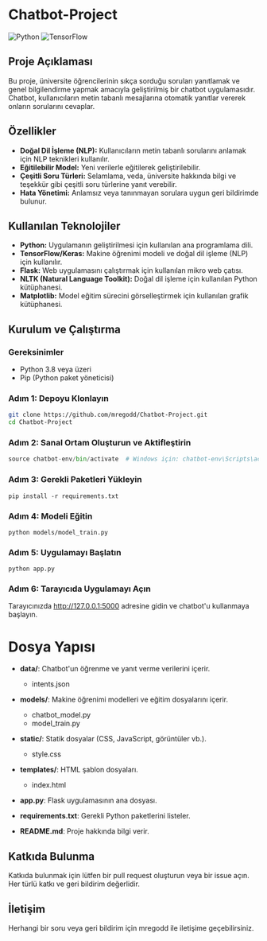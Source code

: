 # Chatbot-Project

![Python](https://img.shields.io/badge/Python-3.8%2B-blue.svg)
![TensorFlow](https://img.shields.io/badge/TensorFlow-2.0%2B-orange.svg)

## Proje Açıklaması
Bu proje, üniversite öğrencilerinin sıkça sorduğu soruları yanıtlamak ve genel bilgilendirme yapmak amacıyla geliştirilmiş bir chatbot uygulamasıdır. Chatbot, kullanıcıların metin tabanlı mesajlarına otomatik yanıtlar vererek onların sorularını cevaplar.

## Özellikler
- **Doğal Dil İşleme (NLP):** Kullanıcıların metin tabanlı sorularını anlamak için NLP teknikleri kullanılır.
- **Eğitilebilir Model:** Yeni verilerle eğitilerek geliştirilebilir.
- **Çeşitli Soru Türleri:** Selamlama, veda, üniversite hakkında bilgi ve teşekkür gibi çeşitli soru türlerine yanıt verebilir.
- **Hata Yönetimi:** Anlamsız veya tanınmayan sorulara uygun geri bildirimde bulunur.

## Kullanılan Teknolojiler
- **Python:** Uygulamanın geliştirilmesi için kullanılan ana programlama dili.
- **TensorFlow/Keras:** Makine öğrenimi modeli ve doğal dil işleme (NLP) için kullanılır.
- **Flask:** Web uygulamasını çalıştırmak için kullanılan mikro web çatısı.
- **NLTK (Natural Language Toolkit):** Doğal dil işleme için kullanılan Python kütüphanesi.
- **Matplotlib:** Model eğitim sürecini görselleştirmek için kullanılan grafik kütüphanesi.

## Kurulum ve Çalıştırma
### Gereksinimler
- Python 3.8 veya üzeri
- Pip (Python paket yöneticisi)

### Adım 1: Depoyu Klonlayın
```bash
git clone https://github.com/mregodd/Chatbot-Project.git
cd Chatbot-Project
````

### Adım 2: Sanal Ortam Oluşturun ve Aktifleştirin
```python -m venv chatbot-env
source chatbot-env/bin/activate  # Windows için: chatbot-env\Scripts\activate
```

### Adım 3: Gerekli Paketleri Yükleyin
```pip install -r requirements.txt```

### Adım 4: Modeli Eğitin
```python models/model_train.py```

### Adım 5: Uygulamayı Başlatın
```python app.py```

### Adım 6: Tarayıcıda Uygulamayı Açın
Tarayıcınızda http://127.0.0.1:5000 adresine gidin ve chatbot'u kullanmaya başlayın.

# Dosya Yapısı

- **data/**: Chatbot'un öğrenme ve yanıt verme verilerini içerir.
  - intents.json

- **models/**: Makine öğrenimi modelleri ve eğitim dosyalarını içerir.
  - chatbot_model.py
  - model_train.py

- **static/**: Statik dosyalar (CSS, JavaScript, görüntüler vb.).
  - style.css

- **templates/**: HTML şablon dosyaları.
  - index.html

- **app.py**: Flask uygulamasının ana dosyası.
- **requirements.txt**: Gerekli Python paketlerini listeler.
- **README.md**: Proje hakkında bilgi verir.

## Katkıda Bulunma
Katkıda bulunmak için lütfen bir pull request oluşturun veya bir issue açın. Her türlü katkı ve geri bildirim değerlidir.

## İletişim
Herhangi bir soru veya geri bildirim için mregodd ile iletişime geçebilirsiniz.
